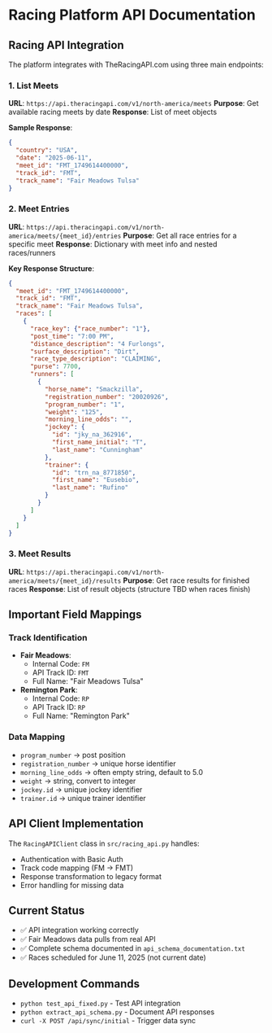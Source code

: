 # Racing Platform API Documentation

## Racing API Integration

The platform integrates with TheRacingAPI.com using three main endpoints:

### 1. List Meets
**URL**: `https://api.theracingapi.com/v1/north-america/meets`
**Purpose**: Get available racing meets by date
**Response**: List of meet objects

**Sample Response**:
```json
{
  "country": "USA",
  "date": "2025-06-11",
  "meet_id": "FMT_1749614400000",
  "track_id": "FMT",
  "track_name": "Fair Meadows Tulsa"
}
```

### 2. Meet Entries
**URL**: `https://api.theracingapi.com/v1/north-america/meets/{meet_id}/entries`
**Purpose**: Get all race entries for a specific meet
**Response**: Dictionary with meet info and nested races/runners

**Key Response Structure**:
```json
{
  "meet_id": "FMT_1749614400000",
  "track_id": "FMT", 
  "track_name": "Fair Meadows Tulsa",
  "races": [
    {
      "race_key": {"race_number": "1"},
      "post_time": "7:00 PM",
      "distance_description": "4 Furlongs",
      "surface_description": "Dirt",
      "race_type_description": "CLAIMING",
      "purse": 7700,
      "runners": [
        {
          "horse_name": "Smackzilla",
          "registration_number": "20020926",
          "program_number": "1",
          "weight": "125",
          "morning_line_odds": "",
          "jockey": {
            "id": "jky_na_362916",
            "first_name_initial": "T",
            "last_name": "Cunningham"
          },
          "trainer": {
            "id": "trn_na_8771850", 
            "first_name": "Eusebio",
            "last_name": "Rufino"
          }
        }
      ]
    }
  ]
}
```

### 3. Meet Results
**URL**: `https://api.theracingapi.com/v1/north-america/meets/{meet_id}/results`
**Purpose**: Get race results for finished races
**Response**: List of result objects (structure TBD when races finish)

## Important Field Mappings

### Track Identification
- **Fair Meadows**: 
  - Internal Code: `FM` 
  - API Track ID: `FMT`
  - Full Name: "Fair Meadows Tulsa"
- **Remington Park**: 
  - Internal Code: `RP`
  - API Track ID: `RP` 
  - Full Name: "Remington Park"

### Data Mapping
- `program_number` → post position
- `registration_number` → unique horse identifier
- `morning_line_odds` → often empty string, default to 5.0
- `weight` → string, convert to integer
- `jockey.id` → unique jockey identifier
- `trainer.id` → unique trainer identifier

## API Client Implementation

The `RacingAPIClient` class in `src/racing_api.py` handles:
- Authentication with Basic Auth
- Track code mapping (FM → FMT)
- Response transformation to legacy format
- Error handling for missing data

## Current Status
- ✅ API integration working correctly
- ✅ Fair Meadows data pulls from real API
- ✅ Complete schema documented in `api_schema_documentation.txt`
- ✅ Races scheduled for June 11, 2025 (not current date)

## Development Commands
- `python test_api_fixed.py` - Test API integration
- `python extract_api_schema.py` - Document API responses
- `curl -X POST /api/sync/initial` - Trigger data sync